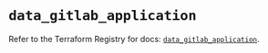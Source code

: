 # `data_gitlab_application`

Refer to the Terraform Registry for docs: [`data_gitlab_application`](https://registry.terraform.io/providers/gitlabhq/gitlab/18.4.1/docs/data-sources/application).
